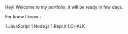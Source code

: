 Hey! Welcome to my portfolio .It will be ready in few days.

For know I know :

1.JavaScript
1.Node.js
1.Repl.it
1.CHALK
